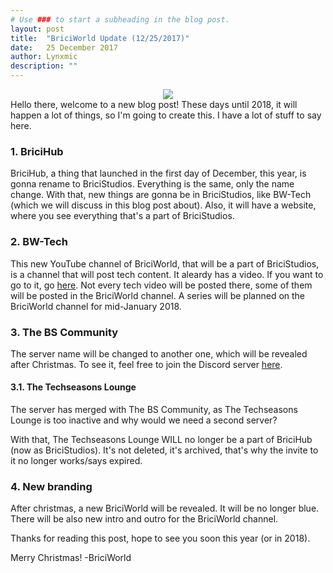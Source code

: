 ```yaml
---
# Use ### to start a subheading in the blog post.
layout: post
title:  "BriciWorld Update (12/25/2017)"
date:   25 December 2017
author: Lynxmic
description: ""
---
```

<center><img style="max-width: 45%; height: auto;" src="http://lynxmic.github.io/img/postmedia/bwchristmas2017bg.jpg"></center>
Hello there, welcome to a new blog post! These days until 2018, it will happen a lot of things, so I'm going to create this. I have a lot of stuff to say here.

### 1. BriciHub
BriciHub, a thing that launched in the first day of December, this year, is gonna rename to BriciStudios. Everything is the same, only the name change. With that, new things are gonna be in BriciStudios, like BW-Tech (which we will discuss in this blog post about). Also, it will have a website, where you see everything that's a part of BriciStudios.

### 2. BW-Tech
This new YouTube channel of BriciWorld, that will be a part of BriciStudios, is a channel that will post tech content. It aleardy has a video. If you want to go to it, go [here][1]. Not every tech video will be posted there, some of them will be posted in the BriciWorld channel. A series will be planned on the BriciWorld channel for mid-January 2018.

### 3. The BS Community
The server name will be changed to another one, which will be revealed after Christmas. To see it, feel free to join the Discord server [here][2].

#### 3.1. The Techseasons Lounge
The server has merged with The BS Community, as The Techseasons Lounge is too inactive and why would we need a second server?

With that,  The Techseasons Lounge WILL no longer be a part of BriciHub (now as BriciStudios).
It's not deleted, it's archived, that's why the invite to it no longer works/says expired.

### 4. New branding
After christmas, a new BriciWorld will be revealed. It will be no longer blue. There will be also new intro and outro for the BriciWorld channel.

Thanks for reading this post, hope to see you soon this year (or in 2018). 

Merry Christmas!
-BriciWorld

[1]: https://www.youtube.com/channel/UCS2LDjMmFfgNqaPNVkkEOhA
[2]: https://discord.gg/y36uj4u
